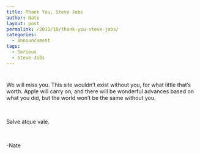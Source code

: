 ```yaml
---
title: Thank You, Steve Jobs
author: Nate
layout: post
permalink: /2011/10/thank-you-steve-jobs/
categories:
  - announcement
tags:
  - Serious
  - Steve Jobs
---
```

# 

We will miss you. This site wouldn’t exist without you, for what little that’s worth. Apple will carry on, and there will be wonderful advances based on what you did, but the world won’t be the same without you.

 

Salve atque vale.

 

-Nate